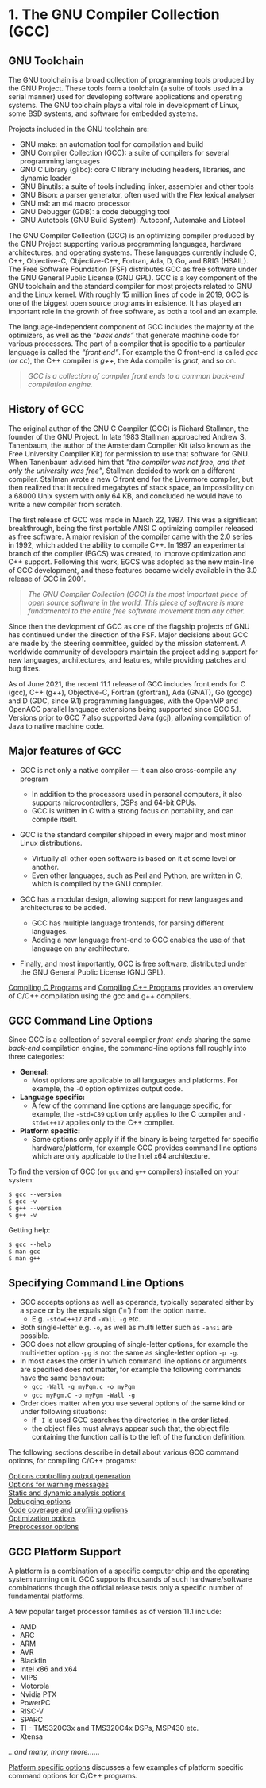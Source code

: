 # 1. The GNU Compiler Collection (GCC)

## GNU Toolchain
The GNU toolchain is a broad collection of programming tools produced by the GNU Project. These tools form a toolchain (a suite of tools used in a serial manner) used for developing software applications and operating systems. The GNU toolchain plays a vital role in development of Linux, some BSD systems, and software for embedded systems.  

Projects included in the GNU toolchain are:

* GNU make: an automation tool for compilation and build
* GNU Compiler Collection (GCC): a suite of compilers for several programming languages
* GNU C Library (glibc): core C library including headers, libraries, and dynamic loader
* GNU Binutils: a suite of tools including linker, assembler and other tools
* GNU Bison: a parser generator, often used with the Flex lexical analyser
* GNU m4: an m4 macro processor
* GNU Debugger (GDB): a code debugging tool
* GNU Autotools (GNU Build System): Autoconf, Automake and Libtool

The GNU Compiler Collection (GCC) is an optimizing compiler produced by the GNU Project supporting various programming languages, hardware architectures, and operating systems. These languages currently include C, C++, Objective-C, Objective-C++, Fortran, Ada, D, Go, and BRIG (HSAIL). The Free Software Foundation (FSF) distributes GCC as free software under the GNU General Public License (GNU GPL). GCC is a key component of the GNU toolchain and the standard compiler for most projects related to GNU and the Linux kernel. With roughly 15 million lines of code in 2019, GCC is one of the biggest open source programs in existence. It has played an important role in the growth of free software, as both a tool and an example. 

The language-independent component of GCC includes the majority of the optimizers, as well as the *“back ends”* that generate machine code for various processors.  The part of a compiler that is specific to a particular language is called the *“front end”*. For example the C front-end is called *gcc* (*or cc*), the C++ compiler is *g++*, the Ada compiler is *gnat*, and so on. 

> *GCC is a collection of compiler front ends to a common back-end compilation engine.*

## History of GCC
The original author of the GNU C Compiler (GCC) is Richard Stallman, the founder of the GNU Project. In late 1983 Stallman approached Andrew S. Tanenbaum, the author of the Amsterdam Compiler Kit (also known as the Free University Compiler Kit) for permission to use that software for GNU. When Tanenbaum advised him that *"the compiler was not free, and that only the university was free"*, Stallman decided to work on a different compiler. Stallman wrote a new C front end for the Livermore compiler, but then realized that it required megabytes of stack space, an impossibility on a 68000 Unix system with only 64 KB, and concluded he would have to write a new compiler from scratch.  

The first release of GCC was made in March 22, 1987. This was a significant breakthrough, being the first portable ANSI C optimizing compiler released as free software. A major revision of the compiler came with the 2.0 series in 1992, which added the ability to compile C++. In 1997 an experimental branch of the compiler (EGCS) was created, to improve optimization and C++ support. Following this work, EGCS was adopted as the new main-line of GCC development, and these features became widely available in the 3.0 release of GCC in 2001.

> *The GNU Compiler Collection (GCC) is the most important piece of open source software in the world. This piece of software is more fundamental to the entire free
software movement than any other.*

Since then the devlopment of GCC as one of the flagship projects of GNU has continued under the direction of the FSF. Major decisions about GCC are made by the steering committee, guided by the mission statement. A worldwide community of developers maintain the project adding support for new languages, architectures, and features, while providing patches and bug fixes.  

As of June 2021, the recent 11.1 release of GCC includes front ends for C (gcc), C++ (g++), Objective-C, Fortran (gfortran), Ada (GNAT), Go (gccgo) and D (GDC, since 9.1) programming languages, with the OpenMP and OpenACC parallel language extensions being supported since GCC 5.1. Versions prior to GCC 7 also supported Java (gcj), allowing compilation of Java to native machine code.

## Major features of GCC

* GCC is not only a native compiler — it can also cross-compile any program
  * In addition to the processors used in personal computers, it also supports microcontrollers, DSPs and 64-bit CPUs.
  * GCC is written in C with a strong focus on portability, and can compile itself.

* GCC is the standard compiler shipped in every major and most minor Linux distributions. 
  * Virtually all other open software is based on it at some level or another.
  * Even other languages, such as Perl and Python, are written in C, which is compiled by the GNU compiler.

* GCC has a modular design, allowing support for new languages and architectures to be added.
  * GCC has multiple language frontends, for parsing different languages.
  * Adding a new language front-end to GCC enables the use of that language on any architecture.
 
* Finally, and most importantly, GCC is free software, distributed under the GNU General Public License (GNU GPL).

[Compiling C Programs](/GCC/02.Compiling-C-Programs.md) and [Compiling C++ Programs](/GCC/03.Compiling-C++Programs.md) provides an overview of C/C++ compilation using the gcc and g++ compilers.

## GCC Command Line Options

Since GCC is a collection of several compiler *front-ends* sharing the same *back-end* compilation engine, the command-line options fall roughly into three categories:

* **General:**
    * Most options are applicable to all languages and platforms. For example, the ``-O`` option optimizes output code.
* **Language specific:**
    * A few of the command line options are language specific, for example, the ``-std=C89`` option only applies to the C compiler and ``-std=C++17`` applies only to the C++ compiler.
* **Platform specific:**
    * Some options only apply if if the binary is being targetted for specific hardware/platform, for example GCC provides command line options which are only applicable to the Intel x64 architecture.

To find the version of GCC (or ``gcc`` and ``g++`` compilers) installed on your system:

```Shell
$ gcc --version
$ gcc -v
$ g++ --version
$ g++ -v
```

Getting help:

```Shell
$ gcc --help
$ man gcc
$ man g++
```

## Specifying Command Line Options
 * GCC accepts options as well as operands, typically separated either by a space or by the equals sign (‘=’) from the option name.
   * E.g. ``-std=C++17`` and ``-Wall -g`` etc.
 * Both single-letter e.g. ``-o``, as well as multi letter such as ``-ansi`` are possible.
 * GCC does not allow grouping of single-letter options, for example the multi-letter option ``-pg`` is not the same as single-letter option ``-p -g``.
 * In most cases the order in which command line options or arguments are specified does not matter, for example the following commands have the same behaviour:
   * ```gcc -Wall -g myPgm.c -o myPgm```
   * ```gcc myPgm.C -o myPgm -Wall -g```
 * Order does matter when you use several options of the same kind or under following situations:
    * if ``-I`` is used GCC searches the directories in the order listed.
    * the object files must always appear such that, the object file containing the function call is to the left of the function definition.
 
 The following sections describe in detail about various GCC command options, for compiling C/C++ progams:

[Options controlling output generation](/GCC/04.Options-controlling-output-generation.md)    
[Options for warning messages](/GCC/05.Options-for-warning-messages.md)    
[Static and dynamic analysis options](/GCC/06.Static-and-dynamic-analysis-options.md)  
[Debugging options](/GCC/07.Debugging-options.md)  
[Code coverage and profiling options](/GCC/08.Code-coverage-and-profiling-options.md)  
[Optimization options](/GCC/09.Optimization-options.md)  
[Preprocessor options](/GCC/10.Preprocessor-options.md)  

## GCC Platform Support

A platform is a combination of a specific computer chip and the operating system running on it. GCC supports thousands of such hardware/software combinations though the official release tests only a specific number of fundamental platforms.

A few popular target processor families as of version 11.1 include:
* AMD
* ARC
* ARM
* AVR
* Blackfin
* Intel x86 and x64
* MIPS
* Motorola
* Nvidia PTX
* PowerPC
* RISC-V
* SPARC
* TI - TMS320C3x and TMS320C4x DSPs, MSP430 etc.
* Xtensa

*...and many, many more......*

[Platform specific options](/GCC/11.Platform-specific-options.md) discusses a few examples of platform specific command options for C/C++ programs.
